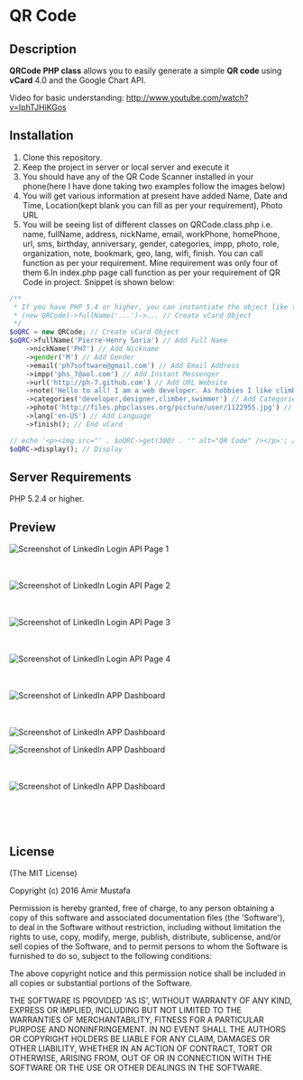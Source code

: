 # QR Code

## Description

**QRCode PHP class** allows you to easily generate a simple **QR code** using **vCard** 4.0 and the Google Chart API.

Video for basic understanding: http://www.youtube.com/watch?v=IphTJHiKGos


## Installation

1. Clone this repository.
2. Keep the project in server or local server and execute it
3. You should have any of the QR Code Scanner installed in your phone(here I have done taking two examples follow the images below)
4. You will get various information at present have added Name, Date and Time, Location(kept blank you can fill as per your requirement), Photo URL
5. You will be seeing list of different classes on QRCode.class.php i.e. name, fullName, address, nickName, email, workPhone, homePhone, url, sms, birthday, anniversary, gender, categories, impp, photo, role, organization, note, bookmark, geo, lang, wifi, finish. You can call function as per your requirement. Mine requirement was only four of them
6.In index.php page call function as per your requirement of QR Code in project. Snippet is shown below: 

```php
/**
 * If you have PHP 5.4 or higher, you can instantiate the object like this:
 * (new QRCode)->fullName('...')->... // Create vCard Object
 */
$oQRC = new QRCode; // Create vCard Object
$oQRC->fullName('Pierre-Henry Soria') // Add Full Name
    ->nickName('PH7') // Add Nickname
    ->gender('M') // Add Gender
    ->email('ph7software@gmail.com') // Add Email Address
    ->impp('phs_7@aol.com') // Add Instant Messenger
    ->url('http://ph-7.github.com') // Add URL Website
    ->note('Hello to all! I am a web developer. As hobbies I like climbing and swimming ...') // Add Note
    ->categories('developer,designer,climber,swimmer') // Add Categories
    ->photo('http://files.phpclasses.org/picture/user/1122955.jpg') // Add Avatar
    ->lang('en-US') // Add Language
    ->finish(); // End vCard

// echo '<p><img src="' . $oQRC->get(300) . '" alt="QR Code" /></p>'; // Generate and display the QR Code
$oQRC->display(); // Display
```



## Server Requirements

PHP 5.2.4 or higher.

## Preview


![Screenshot of LinkedIn Login API Page 1 ](https://cloud.githubusercontent.com/assets/15896579/24588640/a738540a-17e9-11e7-8598-c8584ebf0721.png?raw=true "Screenshot of LinkedIn Login API Page 1")
<br/><br/><br/>

![Screenshot of LinkedIn Login API Page 2](https://cloud.githubusercontent.com/assets/15896579/24588641/aa385376-17e9-11e7-9cf1-320aa39360f6.png?raw=true "Screenshot of LinkedIn Login API Page 2")
<br/><br/><br/>

![Screenshot of LinkedIn Login API Page 3](https://cloud.githubusercontent.com/assets/15896579/24588642/aea3e736-17e9-11e7-96fa-5c13f5e54358.png?raw=true "Screenshot of LinkedIn Login API Page 3")
<br/><br/><br/>

![Screenshot of LinkedIn Login API Page 4](https://cloud.githubusercontent.com/assets/15896579/24588643/b25e04b0-17e9-11e7-9c65-7d3749819624.png?raw=true "Screenshot of LinkedIn Login API Page 4")
<br/><br/><br/>

![Screenshot of LinkedIn APP Dashboard](https://cloud.githubusercontent.com/assets/15896579/24588644/b7978ea6-17e9-11e7-80ef-595f25b69b0d.png?raw=true "Screenshot of LinkedIn APP Dashboard")
<br/><br/><br/>

![Screenshot of LinkedIn APP Dashboard](https://cloud.githubusercontent.com/assets/15896579/24588646/bca3ecfa-17e9-11e7-9489-c92a8a00ae1c.png?raw=true "Screenshot of LinkedIn APP Dashboard")

![Screenshot of LinkedIn APP Dashboard](https://cloud.githubusercontent.com/assets/15896579/24588647/c0acdf00-17e9-11e7-98bf-7f4ee287a500.png?raw=true "Screenshot of LinkedIn APP Dashboard")
<br/><br/><br/>

![Screenshot of LinkedIn APP Dashboard](https://cloud.githubusercontent.com/assets/15896579/24588648/c44372fa-17e9-11e7-96c9-87a907f7139a.png?raw=true "Screenshot of LinkedIn APP Dashboard")


<br/><br/><br/>




## License

(The MIT License)

Copyright (c) 2016 Amir Mustafa

Permission is hereby granted, free of charge, to any person obtaining
a copy of this software and associated documentation files (the
'Software'), to deal in the Software without restriction, including
without limitation the rights to use, copy, modify, merge, publish,
distribute, sublicense, and/or sell copies of the Software, and to
permit persons to whom the Software is furnished to do so, subject to
the following conditions:

The above copyright notice and this permission notice shall be
included in all copies or substantial portions of the Software.

THE SOFTWARE IS PROVIDED 'AS IS', WITHOUT WARRANTY OF ANY KIND,
EXPRESS OR IMPLIED, INCLUDING BUT NOT LIMITED TO THE WARRANTIES OF
MERCHANTABILITY, FITNESS FOR A PARTICULAR PURPOSE AND NONINFRINGEMENT.
IN NO EVENT SHALL THE AUTHORS OR COPYRIGHT HOLDERS BE LIABLE FOR ANY
CLAIM, DAMAGES OR OTHER LIABILITY, WHETHER IN AN ACTION OF CONTRACT,
TORT OR OTHERWISE, ARISING FROM, OUT OF OR IN CONNECTION WITH THE
SOFTWARE OR THE USE OR OTHER DEALINGS IN THE SOFTWARE.

